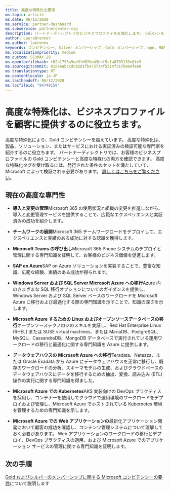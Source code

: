 ```yaml
---
title: 高度な特殊化を獲得
ms.topic: article
ms.date: 06/11/2020
ms.service: partner-dashboard
ms.subservice: partnercenter-csp
description: パートナーディレクトリのビジネスプロファイルを強化します。 Gold/シルバーコンピテンシーと共に高度な特殊化を獲得する方法について説明します。
author: LauraBrenner
ms.author: labrenne
keywords: コンピテンシー, Silver メンバーシップ, Gold メンバーシップ, mpn, MAPS, 能力, Microsoft Partner Network, ネットワーク メンバーップ, 高度な専門性
ms.localizationpriority: medium
ms.custom: SEOMAY.20
ms.openlocfilehash: f62a1795a9ad3fd07de43bcf5cfa8703133e0fe9
ms.sourcegitcommit: 0154eabccdc92d1fbe73734f5514f317b9e9fee0
ms.translationtype: MT
ms.contentlocale: ja-JP
ms.lasthandoff: 06/12/2020
ms.locfileid: "84749159"
---
```

# <a name="advanced-specializations-help-your-business-profile-stand-out-to-customers"></a>高度な特殊化は、ビジネスプロファイルを顧客に提供するのに役立ちます。

高度な特殊化により、Gold コンピテンシーを超えています。 高度な特殊化は、製品、ソリューション、またはサービスにおける実証済みの検証可能な専門家を紹介するのに役立ちます。 パートナーディレクトリでは、お客様のビジネスプロファイルの Gold コンピテンシーと高度な特殊化の両方を確認できます。 高度な特殊化タグを受け取るには、発行された条件のセットを満たしていて、Microsoft によって検証される必要があります。 [詳しくはこちらをご覧ください](https://partner.microsoft.com/membership/advanced-specialization)。

## <a name="the-current-advanced-specializations"></a>現在の高度な専門性

- **導入と変更の管理**Microsoft 365 の使用状況と組織の変更を推進しながら、導入と変更管理サービスを提供することで、広範なエクスペリエンスと実証済みの成功を紹介します。

- **チームワークの展開**Microsoft 365 チームワークロードをデプロイして、エクスペリエンスと実績のある成功に対する認識を獲得します。

- **Microsoft Teams の呼び出し**Microsoft 365 Phone システムのデプロイと管理に関する専門知識を証明して、お客様のビジネス価値を促進します。

- **SAP on Azure**SAP on Azure ソリューションを実装することで、豊富な知識、広範な経験、実績のある成功が得られます。 

- **Windows Server および SQL Server Microsoft Azure への移行**Azure 内のさまざまな SQL 移行オプションについてのガイダンスを提供し、Windows Server および SQL Server ベースのワークロードを Microsoft Azure に移行および最適化する際の専門知識を示すことで、知識の深さを示します。 

- **Microsoft Azure するための Linux およびオープンソースデータベースの移行**オープンソーステクノロジのスキルを実証し、Red Hat Enterprise Linux (RHEL) または SUSE virtual machines、または MariaDB、PostgreSQL、MySQL、CassandraDB、MongoDB データベースで実行されている運用ワークロードの移行と最適化に関する専門知識を Azure に提供します。

- **データウェアハウスの Microsoft Azure への移行**Teradata、Netezza、または Oracle Exadata から Azure にデータウェアハウスを正常に移行し、既存のワークロードの分析、スキーマモデルの生成、およびクラウドベースのデータウェアハウスにデータを移行するための抽出、変換、読み込み (ETL) 操作の実行に関する専門知識を得ました。

- **Microsoft Azure での Kubernetes**AKS 実装向けの DevOps プラクティスを採用し、コンテナーを使用してクラウドで運用環境のワークロードをデプロイおよび管理し、Microsoft Azure でホストされている Kubernetes 環境を管理するための専門知識を示します。

- **Microsoft Azure での Web アプリケーションの**最新化アプリケーション開発において顧客の成功を確認し、コンテンツ管理システムについて理解しておく必要があります。 Web アプリケーションのワークロードの移行とデプロイ、DevOps プラクティスの適用、および Microsoft Azure でのアプリケーション サービスの管理に関する専門知識を証明します。

 ## <a name="next-steps"></a>次の手順

 [Gold およびシルバーのメンバーシップに関する Microsoft コンピテンシーの要件](learn-about-competencies.md)について説明します